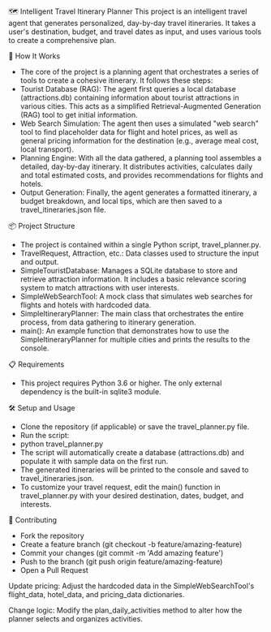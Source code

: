🗺️ Intelligent Travel Itinerary Planner
This project is an intelligent travel agent that generates personalized, day-by-day travel itineraries. It takes a user's destination, budget, and travel dates as input, and uses various tools to create a comprehensive plan.

🚀 How It Works
- The core of the project is a planning agent that orchestrates a series of tools to create a cohesive itinerary. It follows these steps:
- Tourist Database (RAG): The agent first queries a local database (attractions.db) containing information about tourist attractions in various cities. This acts as a simplified Retrieval-Augmented Generation (RAG) tool to get initial information.
- Web Search Simulation: The agent then uses a simulated "web search" tool to find placeholder data for flight and hotel prices, as well as general pricing information for the destination (e.g., average meal cost, local transport).
- Planning Engine: With all the data gathered, a planning tool assembles a detailed, day-by-day itinerary. It distributes activities, calculates daily and total estimated costs, and provides recommendations for flights and hotels.
- Output Generation: Finally, the agent generates a formatted itinerary, a budget breakdown, and local tips, which are then saved to a travel_itineraries.json file.

📦 Project Structure
- The project is contained within a single Python script, travel_planner.py.
- TravelRequest, Attraction, etc.: Data classes used to structure the input and output.
- SimpleTouristDatabase: Manages a SQLite database to store and retrieve attraction information. It includes a basic relevance scoring system to match attractions with user interests.
- SimpleWebSearchTool: A mock class that simulates web searches for flights and hotels with hardcoded data.
- SimpleItineraryPlanner: The main class that orchestrates the entire process, from data gathering to itinerary generation.
- main(): An example function that demonstrates how to use the SimpleItineraryPlanner for multiple cities and prints the results to the console.

📋 Requirements
- This project requires Python 3.6 or higher. The only external dependency is the built-in sqlite3 module.

🛠️ Setup and Usage
- Clone the repository (if applicable) or save the travel_planner.py file.
- Run the script:
- python travel_planner.py
- The script will automatically create a database (attractions.db) and populate it with sample data on the first run.
- The generated itineraries will be printed to the console and saved to travel_itineraries.json.
- To customize your travel request, edit the main() function in travel_planner.py with your desired destination, dates, budget, and interests.

🤝 Contributing
- Fork the repository
- Create a feature branch (git checkout -b feature/amazing-feature)
- Commit your changes (git commit -m 'Add amazing feature')
- Push to the branch (git push origin feature/amazing-feature)
- Open a Pull Request


Update pricing: Adjust the hardcoded data in the SimpleWebSearchTool's flight_data, hotel_data, and pricing_data dictionaries.

Change logic: Modify the plan_daily_activities method to alter how the planner selects and organizes activities.
